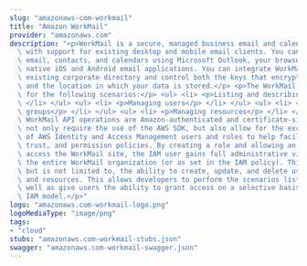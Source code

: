 ```yaml
---
slug: "amazonaws-com-workmail"
title: "Amazon WorkMail"
provider: "amazonaws.com"
description: "<p>WorkMail is a secure, managed business email and calendaring service\
  \ with support for existing desktop and mobile email clients. You can access your\
  \ email, contacts, and calendars using Microsoft Outlook, your browser, or other\
  \ native iOS and Android email applications. You can integrate WorkMail with your\
  \ existing corporate directory and control both the keys that encrypt your data\
  \ and the location in which your data is stored.</p> <p>The WorkMail API is designed\
  \ for the following scenarios:</p> <ul> <li> <p>Listing and describing organizations</p>\
  \ </li> </ul> <ul> <li> <p>Managing users</p> </li> </ul> <ul> <li> <p>Managing\
  \ groups</p> </li> </ul> <ul> <li> <p>Managing resources</p> </li> </ul> <p>All\
  \ WorkMail API operations are Amazon-authenticated and certificate-signed. They\
  \ not only require the use of the AWS SDK, but also allow for the exclusive use\
  \ of AWS Identity and Access Management users and roles to help facilitate access,\
  \ trust, and permission policies. By creating a role and allowing an IAM user to\
  \ access the WorkMail site, the IAM user gains full administrative visibility into\
  \ the entire WorkMail organization (or as set in the IAM policy). This includes,\
  \ but is not limited to, the ability to create, update, and delete users, groups,\
  \ and resources. This allows developers to perform the scenarios listed above, as\
  \ well as give users the ability to grant access on a selective basis using the\
  \ IAM model.</p>"
logo: "amazonaws.com-workmail-logo.png"
logoMediaType: "image/png"
tags:
- "cloud"
stubs: "amazonaws.com-workmail-stubs.json"
swagger: "amazonaws.com-workmail-swagger.json"
---
```

